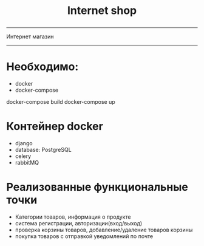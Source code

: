 <h1><p align="center">Internet shop</p></h1>

***

   Интернет магазин 

*** 
# Необходимо:

- docker
- docker-compose

docker-compose build
docker-compose up

# Контейнер docker

- django
- database: PostgreSQL
- celery
- rabbitMQ

# Реализованные функциональные точки

- Категории товаров, информация о продукте
- система регистрации, авторизации(вход/выход)
- проверка корзины товаров, добавление/удаление товаров корзины
- покупка товаров с отправкой уведомлений по почте

